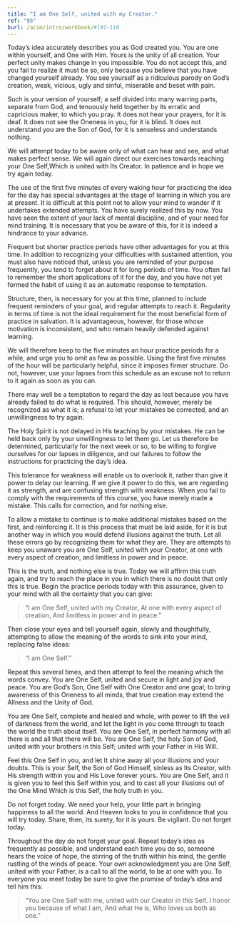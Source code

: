 ```yaml
---
title: "I am One Self, united with my Creator."
ref: "95"
burl: /acim/intro/workbook/#l91-110
---
```


Today’s idea accurately describes you as God created you. You are one
within yourself, and One with Him. Yours is the unity of all creation.
Your perfect unity makes change in you impossible. You do not accept
this, and you fail to realize it must be so, only because you believe
that you have changed yourself already. You see yourself as a ridiculous
parody on God’s creation, weak, vicious, ugly and sinful, miserable and
beset with pain.

Such is your version of yourself; a self divided into many warring
parts, separate from God, and tenuously held together by its erratic and
capricious maker, to which you pray. It does not hear your prayers, for
it is deaf. It does not see the Oneness in you, for it is blind. It does
not understand you are the Son of God, for it is senseless and
understands nothing.

We will attempt today to be aware only of what can hear and see, and
what makes perfect sense. We will again direct our exercises towards
reaching your One Self,Which is united with Its Creator. In patience and
in hope we try again today.

The use of the first five minutes of every waking hour for practicing
the idea for the day has special advantages at the stage of learning in
which you are at present. It is difficult at this point not to allow
your mind to wander if it undertakes extended attempts. You have surely
realized this by now. You have seen the extent of your lack of mental
discipline, and of your need for mind training. It is necessary that you
be aware of this, for it is indeed a hindrance to your advance.

Frequent but shorter practice periods have other advantages for you at
this time. In addition to recognizing your difficulties with sustained
attention, you must also have noticed that, unless you are reminded of
your purpose frequently, you tend to forget about it for long periods of
time. You often fail to remember the short applications of it for the
day, and you have not yet formed the habit of using it as an automatic
response to temptation.

Structure, then, is necessary for you at this time, planned to include
frequent reminders of your goal, and regular attempts to
reach it. Regularity in terms of time is not the ideal requirement for
the most beneficial form of practice in salvation. It is advantageous,
however, for those whose motivation is inconsistent, and who remain
heavily defended against learning.

We will therefore keep to the five minutes an hour practice periods for
a while, and urge you to omit as few as possible. Using the first five
minutes of the hour will be particularly helpful, since it imposes
firmer structure. Do not, however, use your lapses from this schedule as
an excuse not to return to it again as soon as you can.

There may well be a temptation to regard the day as lost because you
have already failed to do what is required. This should, however, merely
be recognized as what it is; a refusal to let your mistakes be
corrected, and an unwillingness to try again.

The Holy Spirit is not delayed in His teaching by your mistakes. He can
be held back only by your unwillingness to let them go. Let us therefore
be determined, particularly for the next week or so, to be willing to
forgive ourselves for our lapses in diligence, and our failures to
follow the instructions for practicing the day’s idea.

This tolerance for weakness will enable us to overlook it, rather than
give it power to delay our learning. If we give it power to do this, we
are regarding it as strength, and are confusing strength with weakness.
When you fail to comply with the requirements of this course, you have
merely made a mistake. This calls for correction, and for nothing else.

To allow a mistake to continue is to make additional mistakes based on
the first, and reinforcing it. It is this process that must be laid
aside, for it is but another way in which you would defend illusions
against the truth. Let all these errors go by recognizing them for what
they are. They are attempts to keep you unaware you are One Self, united
with your Creator, at one with every aspect of creation, and limitless
in power and in peace.

This is the truth, and nothing else is true. Today we will affirm this
truth again, and try to reach the place in you in which there is no
doubt that only this is true. Begin the practice periods today with this
assurance, given to your mind with all the certainty that you can give:

> “I am One Self, united with my Creator,
> At one with every aspect of creation,
> And limitless in power and in peace.”

Then close your eyes and tell yourself again, slowly and thoughtfully,
attempting to allow the meaning of the words to sink into your mind,
replacing false ideas:

> “I am One Self.”

Repeat this several times, and then attempt to feel the meaning which
the words convey. You are One Self, united and secure in light and joy
and peace. You are God’s Son, One Self with One Creator and one goal; to
bring awareness of this Oneness to all minds, that true creation may
extend the Allness and the Unity of God.

You are One Self, complete and healed and whole, with power to lift the
veil of darkness from the world, and let the light in you come through
to teach the world the truth about itself. You are One Self, in perfect
harmony with all there is and all that there will be. You are One Self,
the holy Son of God, united with your brothers in this Self; united with
your Father in His Will.

Feel this One Self in you, and let It shine away all your illusions and
your doubts. This is your Self, the Son of God Himself, sinless as Its
Creator, with His strength within you and His Love forever yours. You
are One Self, and it is given you to feel this Self within you, and to
cast all your illusions out of the One Mind Which is this Self, the holy
truth in you.

Do not forget today. We need your help, your little part in bringing
happiness to all the world. And Heaven looks to you in confidence that
you will try today. Share, then, its surety, for it is yours. Be
vigilant. Do not forget today.

Throughout the day do not forget your goal. Repeat today’s idea as
frequently as possible, and understand each time you do so, someone
hears the voice of hope, the stirring of the truth within his mind, the
gentle rustling of the winds of peace. Your own acknowledgment you are
One Self, united with your Father, is a call to all the world, to be at
one with you. To everyone you meet today
be sure to give the promise of today’s idea and tell him this:

> “You are One Self with me,
> united with our Creator in this Self.
> I honor you because of what I am,
> And what He is, Who loves us both as one.”

